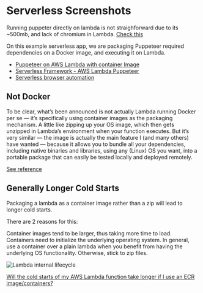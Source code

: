 # Serverless Screenshots

Running puppeter directly on lambda is not straighforward due to its ~500mb, and lack of chromium in Lambda. [Check this](https://oxylabs.io/blog/puppeteer-on-aws-lambda)

On this example serverless app, we are packaging Puppeteer required dependencies on a Docker image, and executing it on Lambda.

* [Puppeteer on AWS Lambda with container Image](https://aws.amazon.com/blogs/architecture/field-notes-scaling-browser-automation-with-puppeteer-on-aws-lambda-with-container-image-support/#:~:text=Puppeteer%20is%20a%20Node%20library,put%20them%20in%20Lambda%20layers)
* [Serverless Framework - AWS Lambda Puppeteer](https://www.serverless.com/examples/aws-node-puppeteer)
* [Serverless browser automation](https://acloudguru.com/blog/engineering/serverless-browser-automation-with-aws-lambda-and-puppeteer)

## Not Docker

To be clear, what’s been announced is not actually Lambda running Docker per se — it’s specifically using container images as the packaging mechanism. A little like zipping up your OS image, which then gets unzipped in Lambda’s environment when your function executes. But it’s very similar — the image is actually the main feature I (and many others) have wanted — because it allows you to bundle all your dependencies, including native binaries and libraries, using any (Linux) OS you want, into a portable package that can easily be tested locally and deployed remotely.

[See reference](https://hichaelmart.medium.com/using-container-images-with-aws-lambda-7ffbd23697f1)

## Generally Longer Cold Starts

Packaging a lambda as a container image rather than a zip will lead to longer cold starts.

There are 2 reasons for this:

Container images tend to be larger, thus taking more time to load.
Containers need to initialize the underlying operating system.
In general, use a container over a plain lambda when you benefit from having the underlying OS functionality. Otherwise, stick to zip files.

![Lambda internal lifecycle](https://i.stack.imgur.com/ikxx5.png)

[Will the cold starts of my AWS Lambda function take longer if I use an ECR image/containers?](https://stackoverflow.com/questions/69512271/will-the-cold-starts-of-my-aws-lambda-function-take-longer-if-i-use-an-ecr-image)